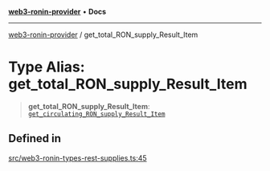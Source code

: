 [**web3-ronin-provider**](../README.md) • **Docs**

***

[web3-ronin-provider](../globals.md) / get\_total\_RON\_supply\_Result\_Item

# Type Alias: get\_total\_RON\_supply\_Result\_Item

> **get\_total\_RON\_supply\_Result\_Item**: [`get_circulating_RON_supply_Result_Item`](../interfaces/get_circulating_RON_supply_Result_Item.md)

## Defined in

[src/web3-ronin-types-rest-supplies.ts:45](https://github.com/chuacw/web3-ronin-provider/blob/e9318161fb5ce839bfa5a7cd824e9be03b129c7e/src/web3-ronin-types-rest-supplies.ts#L45)
